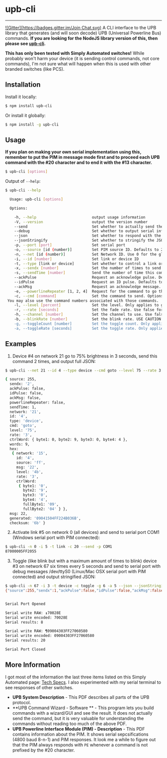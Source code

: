 ﻿upb-cli
=======
---
[![Gitter](https://badges.gitter.im/Join Chat.svg)](https://gitter.im/DaAwesomeP/upb-cli?utm_source=badge&utm_medium=badge&utm_campaign=pr-badge&utm_content=badge)
A CLI interface to the UPB library that generates (and will soon decode) UPB (Universal Powerline Bus) commands. **If you are looking for the NodeJS library version of this, then please see [upb-cli](https://github.com/DaAwesomeP/node-upb/).**

**This has only been tested with Simply Automated switches!** While probably won't harm your device (it is sending control commands, not core commands), I'm not sure what will happen when this is used with other branded switches (like PCS).

## Installation
Install it locally:
```bash
$ npm install upb-cli
```
Or install it globally:
```bash
$ npm install -g upb-cli
```

## Usage

**If you plan on making your own serial implementation using this, remember to put the PIM in message mode first and to proceed each UPB command with the #20 character and to end it with the #13 character.**

```bash
$ upb-cli [options]
```

Output of `--help`:
```bash
$ upb-cli --help

  Usage: upb-cli [options]

  Options:

    -h, --help                         output usage information
    -V, --version                      output the version number
    --send                             Set whether to actually send the command or just to generate it. Defaults to false.
    --debug                            Set whether to output serial information to the console when using --send. Defaults to false.
    --json                             Set whether to respond with the JSON array instead of just the command. Defaults to false.
    --jsonStringify                    Set whether to stringify the JSON array response. Only applies when --json is present. Otherwise ignored. Defaults to false.
    -p, --port [port]                  Set serial port
    -o, --source [id (number)]         Set PIM source ID. Defaults to 255, which is almost always fine.
    -n, --net [id (number)]            Set Network ID. Use 0 for the global network (controls all devices).
    -i, --id [number]                  Set link or device ID
    -t, --type [link or device]        Set whether to control a link or device
    -x, --sendx [number]               Set the number of times to send the command. Accepts numbers 1 through 4. Defaults to 1.
    -s, --sendTime [number]            Send the number of time this command is sent out of the total (sendx). NOTE: THE PIM WILL AUTOMATICALLY SEND THE CORRECT NUMBER OF COMMANDS! So, this is only useful for display commands and not sending them. Accepts numbers 1 through 4. Cannot be greater than sendx. Defaults to 1.
    --ackPulse                         Request an acknowledge pulse. Defaults to false.
    --idPulse                          Request an ID pulse. Defaults to false.
    --ackMsg                           Request an acknowledge message. Defaults to false.
    -e, --powerlineRepeater [1, 2, 4]  Request for the command to go through a powerline repeater. Set or numbers 1, 2, 4, or false. Defaults to false.
    -c, --cmd [command]                Set the command to send. Options are goto, activate, deactivate, fadeStart, fadeStop, blink, and toggle.
 You may also use the command numbers associated with those commands.
    -l, --level [percent]              Set the level. Only applies to goto, fadeStart, fadeStop, and toggle. Accepts values 0 through 100. Otherwise this will be ignored. Required with goto and fade start.
    -r, --rate [seconds]               Set the fade rate. Use false for instant on. Only applies to goto, fadeStart, and toggle. Otherwise  this will be ignored. Defaults to device settings.
    -h, --channel [number]             Set the channel to use. Use false for default. Only applies to goto, fadeStart, blink, and toggle. Otherwise this will be ignored. Only works on some devices. Defaults to off (command not sent).
    -b, --blinkRate [number]           Set the blink rate. USE CAUTION WITH LOW NUMBERS! I'm not sure what unit this is in. Accepts values 1 through 255. Required for blink. Only applies to blink. Otherwise this will be ignored.
    -g, --toggleCount [number]         Set the toggle count. Only applies to toggle. Otherwise this will be ignored. Required for toggle.
    -a, --toggleRate [seconds]         Set the toggle rate. Only applies to toggle. Otherwise this will be ignored. Defaults to 0.5.
```

## Examples

1. Device #4 on network 21 go to 75% brightness in 3 seconds, send this command 2 times, and output full JSON:

```bash
$ upb-cli --net 21 --id 4 --type device --cmd goto --level 75 --rate 3 --sendx 2 --json

{ source: 255,
  sendx: '2',
  ackPulse: false,
  idPulse: false,
  ackMsg: false,
  powerlineRepeater: false,
  sendTime: 1,
  network: '21',
  id: '4',
  type: 'device',
  cmd: 'goto',
  level: '75',
  rate: '3',
  ctrlWord: { byte1: 0, byte2: 9, byte3: 0, byte4: 4 },
  words: 9,
  hex:
   { network: '15',
     id: '4',
     source: 'ff',
     msg: '22',
     level: '4b',
     rate: '3',
     ctrlWord:
      { byte1: '0',
        byte2: '9',
        byte3: '0',
        byte4: '4',
        fullByte1: '09',
        fullByte2: '04' } },
  msg: 22,
  generated: '09041504FF224B036B',
  checksum: '6b' }
```

2. Activate link #5 on network 0 (all devices) and send to serial port COM1 (Windows serial port with PIM connected):

```bash
$ upb-cli -n 0 -i 5 -t link -c 20 --send -p COM1
87000005FF2055
```

3. Toggle (like blink but with a maximum amount of times to blink) device #3 on network 67 six times every 5 seconds and send to serial port with debug messages /dev/ttyS0 (Linux/Mac OSX serial port with PIM connected) and output stringified JSON:

```bash
$ upb-cli -n 67 -i 3 -t device -c toggle -g 6 -a 5 --json --jsonStringify --debug --send -p /dev/ttyS0
{"source":255,"sendx":1,"ackPulse":false,"idPulse":false,"ackMsg":false,"powerlineRepeater":false,"sendTime":1,"network":"67","id":"3","type":"device","cmd":"toggle","toggleCount":"6","toggleRate":"5","ctrlWord":{"byte1":0,"byte2":9,"byte3":0,"byte4":0},"words":9,"hex":{"network":"43","id":"3","source":"ff","msg":"27","toggleCount":"6","toggleRate":"5","ctrlWord":{"byte1":"0","byte2":"9","byte3":"0","byte4":"0","fullByte1":"09","fullByte2":"00"}},"msg":27,"generated":"09004303FF27060580","checksum":"80"}


Serial Port Opened

Serial write RAW: ↨70028E
Serial write encoded: 70028E
Serial results: 8

Serial write RAW: ¶09004303FF27060580
Serial write encoded: 09004303FF27060580
Serial results: 20

Serial Port Closed
```

## More Information

I got most of the information the last three items listed on this Simply Automated page: [Tech Specs](http://www.simply-automated.com/tech_specs/). I also experimented with my serial terminal to see responses of other switches.

 - **UPB System Description** - This PDF describes all parts of the UPB protocol.
 - **UPB Command Wizard - Software ** - This program lets you build commands with a wizard/GUI and see the result. It does not actually send the command, but it is very valuable for understanding the commands without reading too much of the above PDF.
 - **UPB Powerline Interface Module (PIM) - Description** - This PDF contains information about the PIM. It shows serial sepcsifications (4800 baud 8-n-1) and PIM responses. It look me a while to figure out that the PIM always responds with `PE` whenever a command is not prefixed by the #20 character.